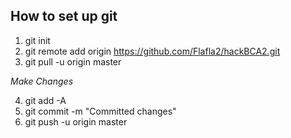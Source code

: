 How to set up git
-----------------

1. git init
2. git remote add origin https://github.com/Flafla2/hackBCA2.git
3. git pull -u origin master

*Make Changes*

4. git add -A
5. git commit -m "Committed changes"
6. git push -u origin master